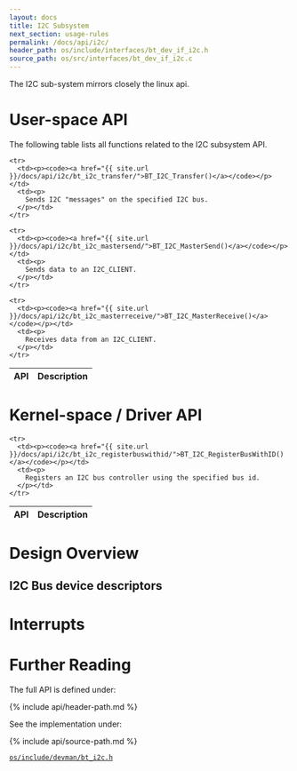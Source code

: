 ```yaml
---
layout: docs
title: I2C Subsystem
next_section: usage-rules
permalink: /docs/api/i2c/
header_path: os/include/interfaces/bt_dev_if_i2c.h
source_path: os/src/interfaces/bt_dev_if_i2c.c
---
```


The I2C sub-system mirrors closely the linux api.

# User-space API

The following table lists all functions related to the I2C subsystem API.

<div class="mobile-side-scroller">
<table>
  <thead>
    <tr>
      <th>API</th>
      <th>Description</th>
    </tr>
  </thead>
  <tbody>

	<tr>
      <td><p><code><a href="{{ site.url }}/docs/api/i2c/bt_i2c_transfer/">BT_I2C_Transfer()</a></code></p></td>
      <td><p>
		Sends I2C "messages" on the specified I2C bus.
      </p></td>
    </tr>

	<tr>
      <td><p><code><a href="{{ site.url }}/docs/api/i2c/bt_i2c_mastersend/">BT_I2C_MasterSend()</a></code></p></td>
      <td><p>
		Sends data to an I2C_CLIENT.
      </p></td>
    </tr>

	<tr>
      <td><p><code><a href="{{ site.url }}/docs/api/i2c/bt_i2c_masterreceive/">BT_I2C_MasterReceive()</a></code></p></td>
      <td><p>
		Receives data from an I2C_CLIENT.
      </p></td>
    </tr>

  </tbody>
</table>
</div>

# Kernel-space / Driver API

<div class="mobile-side-scroller">
<table>
  <thead>
    <tr>
      <th>API</th>
      <th>Description</th>
    </tr>
  </thead>
  <tbody>

	<tr>
      <td><p><code><a href="{{ site.url }}/docs/api/i2c/bt_i2c_registerbuswithid/">BT_I2C_RegisterBusWithID()</a></code></p></td>
      <td><p>
		Registers an I2C bus controller using the specified bus id.
      </p></td>
    </tr>

  </tbody>
</table>
</div>

# Design Overview



## I2C Bus device descriptors


# Interrupts

# Further Reading

The full API is defined under:

{% include api/header-path.md %}

See the implementation under:

{% include api/source-path.md %}

<a href="{{ site.gh-blob-url }}/os/include/devman/bt_i2c.h"><code>os/include/devman/bt_i2c.h</code></a>
